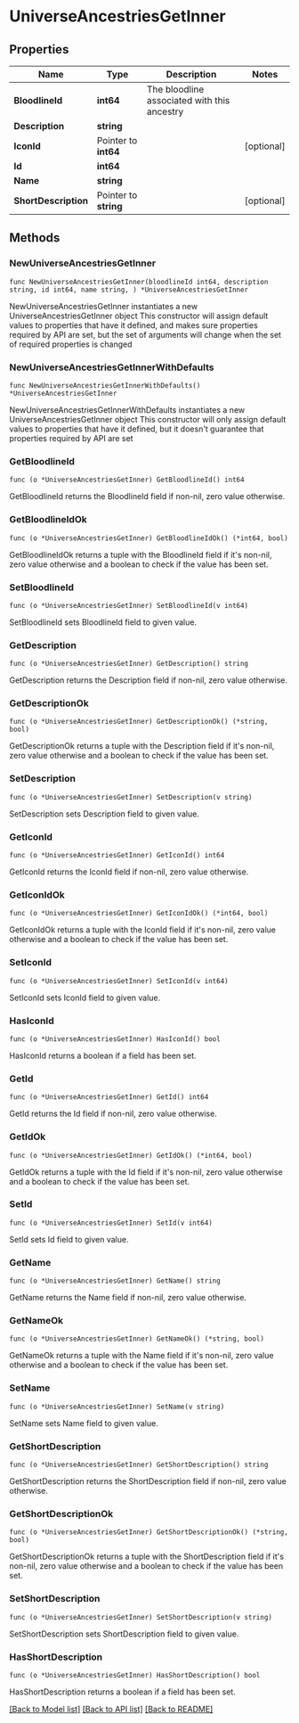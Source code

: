 # UniverseAncestriesGetInner

## Properties

Name | Type | Description | Notes
------------ | ------------- | ------------- | -------------
**BloodlineId** | **int64** | The bloodline associated with this ancestry | 
**Description** | **string** |  | 
**IconId** | Pointer to **int64** |  | [optional] 
**Id** | **int64** |  | 
**Name** | **string** |  | 
**ShortDescription** | Pointer to **string** |  | [optional] 

## Methods

### NewUniverseAncestriesGetInner

`func NewUniverseAncestriesGetInner(bloodlineId int64, description string, id int64, name string, ) *UniverseAncestriesGetInner`

NewUniverseAncestriesGetInner instantiates a new UniverseAncestriesGetInner object
This constructor will assign default values to properties that have it defined,
and makes sure properties required by API are set, but the set of arguments
will change when the set of required properties is changed

### NewUniverseAncestriesGetInnerWithDefaults

`func NewUniverseAncestriesGetInnerWithDefaults() *UniverseAncestriesGetInner`

NewUniverseAncestriesGetInnerWithDefaults instantiates a new UniverseAncestriesGetInner object
This constructor will only assign default values to properties that have it defined,
but it doesn't guarantee that properties required by API are set

### GetBloodlineId

`func (o *UniverseAncestriesGetInner) GetBloodlineId() int64`

GetBloodlineId returns the BloodlineId field if non-nil, zero value otherwise.

### GetBloodlineIdOk

`func (o *UniverseAncestriesGetInner) GetBloodlineIdOk() (*int64, bool)`

GetBloodlineIdOk returns a tuple with the BloodlineId field if it's non-nil, zero value otherwise
and a boolean to check if the value has been set.

### SetBloodlineId

`func (o *UniverseAncestriesGetInner) SetBloodlineId(v int64)`

SetBloodlineId sets BloodlineId field to given value.


### GetDescription

`func (o *UniverseAncestriesGetInner) GetDescription() string`

GetDescription returns the Description field if non-nil, zero value otherwise.

### GetDescriptionOk

`func (o *UniverseAncestriesGetInner) GetDescriptionOk() (*string, bool)`

GetDescriptionOk returns a tuple with the Description field if it's non-nil, zero value otherwise
and a boolean to check if the value has been set.

### SetDescription

`func (o *UniverseAncestriesGetInner) SetDescription(v string)`

SetDescription sets Description field to given value.


### GetIconId

`func (o *UniverseAncestriesGetInner) GetIconId() int64`

GetIconId returns the IconId field if non-nil, zero value otherwise.

### GetIconIdOk

`func (o *UniverseAncestriesGetInner) GetIconIdOk() (*int64, bool)`

GetIconIdOk returns a tuple with the IconId field if it's non-nil, zero value otherwise
and a boolean to check if the value has been set.

### SetIconId

`func (o *UniverseAncestriesGetInner) SetIconId(v int64)`

SetIconId sets IconId field to given value.

### HasIconId

`func (o *UniverseAncestriesGetInner) HasIconId() bool`

HasIconId returns a boolean if a field has been set.

### GetId

`func (o *UniverseAncestriesGetInner) GetId() int64`

GetId returns the Id field if non-nil, zero value otherwise.

### GetIdOk

`func (o *UniverseAncestriesGetInner) GetIdOk() (*int64, bool)`

GetIdOk returns a tuple with the Id field if it's non-nil, zero value otherwise
and a boolean to check if the value has been set.

### SetId

`func (o *UniverseAncestriesGetInner) SetId(v int64)`

SetId sets Id field to given value.


### GetName

`func (o *UniverseAncestriesGetInner) GetName() string`

GetName returns the Name field if non-nil, zero value otherwise.

### GetNameOk

`func (o *UniverseAncestriesGetInner) GetNameOk() (*string, bool)`

GetNameOk returns a tuple with the Name field if it's non-nil, zero value otherwise
and a boolean to check if the value has been set.

### SetName

`func (o *UniverseAncestriesGetInner) SetName(v string)`

SetName sets Name field to given value.


### GetShortDescription

`func (o *UniverseAncestriesGetInner) GetShortDescription() string`

GetShortDescription returns the ShortDescription field if non-nil, zero value otherwise.

### GetShortDescriptionOk

`func (o *UniverseAncestriesGetInner) GetShortDescriptionOk() (*string, bool)`

GetShortDescriptionOk returns a tuple with the ShortDescription field if it's non-nil, zero value otherwise
and a boolean to check if the value has been set.

### SetShortDescription

`func (o *UniverseAncestriesGetInner) SetShortDescription(v string)`

SetShortDescription sets ShortDescription field to given value.

### HasShortDescription

`func (o *UniverseAncestriesGetInner) HasShortDescription() bool`

HasShortDescription returns a boolean if a field has been set.


[[Back to Model list]](../README.md#documentation-for-models) [[Back to API list]](../README.md#documentation-for-api-endpoints) [[Back to README]](../README.md)


